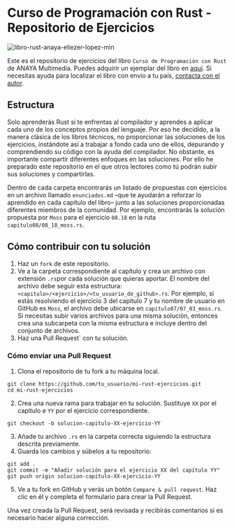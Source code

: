 # Curso de Programación con Rust - Repositorio de Ejercicios

![libro-rust-anaya-eliezer-lopez-min](https://github.com/user-attachments/assets/43d38891-ae1f-4678-83f4-2f02951f937f)

Este es el repositorio de ejercicios del libro `Curso de Programación con Rust` de ANAYA Multimedia. Puedes adquirir un ejemplar del libro en [aquí](https://amzn.to/3ZlpQE9). Si necesitas ayuda para localizar el libro con envío a tu país, [contacta con el autor](https://eliezerlopez.carrd.co).

## Estructura

Solo aprenderás Rust si te enfrentas al compilador y aprendes a aplicar cada uno de los conceptos propios del lenguaje. Por eso he decidido, a la manera clásica de los libros técnicos, no proporcionar las soluciones de los ejercicios, instándote así a trabajar a fondo cada uno de ellos, depurando y comprendiendo su código con la ayuda del compilador. No obstante, es importante compartir diferentes enfoques en las soluciones. Por ello he preparado este repositorio en el que otros lectores como tú podrán subir sus soluciones y compartirlas.

Dentro de cada carpeta encontrarás un listado de propuestas con ejercicios en un archivo llamado `enunciados.md` –que te ayudarán a reforzar lo aprendido en cada capítulo del libro– junto a las soluciones proporcionadas diferentes miembros de la comunidad. Por ejemplo, encontrarás la solución propuesta por `Moss` para el ejercicio `08.18` en la ruta `capitulo08/08_18_moss.rs`.

## Cómo contribuir con tu solución

1. Haz un `fork` de este repositorio.
2. Ve a la carpeta correspondiente al capítulo y crea un archivo con extensión `.rs`por cada solución que quieras aportar.
El nombre del archivo debe seguir esta estructura: `<capitulo>/<ejercicio>/<tu_usuario_de_github>.rs`.
Por ejemplo, si estás resolviendo el ejercicio 3 del capítulo 7 y tu nombre de usuario en GitHub es `Moss`, el archivo debe ubicarse en `capitulo07/07_03_moss.rs`.
Si necesitas subir varios archivos para una misma solución, entonces crea una subcarpeta con la misma estructura e incluye dentro del conjunto de archivos. 
3. Haz una Pull Request` con tu solución.

### Cómo enviar una Pull Request
1. Clona el repositorio de tu fork a tu máquina local.
```
git clone https://github.com/tu_usuario/mi-rust-ejercicios.git
cd mi-rust-ejercicios
```
2. Crea una nueva rama para trabajar en tu solución. Sustituye `XX` por el capítulo e `YY` por el ejercicio correspondiente.
```
git checkout -b solucion-capitulo-XX-ejercicio-YY
```
3. Añade tu archivo `.rs` en la carpeta correcta siguiendo la estructura descrita previamente.
4. Guarda los cambios y súbelos a tu repositorio:
```
git add .
git commit -m "Añadir solución para el ejercicio XX del capítulo YY"
git push origin solucion-capitulo-XX-ejercicio-YY
```
5. Ve a tu fork en GitHub y verás un botón `Compare & pull request`. Haz clic en él y completa el formulario para crear la Pull Request.

Una vez creada la Pull Request, será revisada y recibirás comentarios si es necesario hacer alguna corrección.
